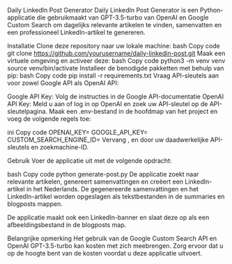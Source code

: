 Daily LinkedIn Post Generator
Daily LinkedIn Post Generator is een Python-applicatie die gebruikmaakt van GPT-3.5-turbo van OpenAI en Google Custom Search om dagelijks relevante artikelen te vinden, samenvatten en een professioneel LinkedIn-artikel te genereren.

Installatie
Clone deze repository naar uw lokale machine:
bash
Copy code
git clone https://github.com/yourusername/daily-linkedin-post.git
Maak een virtuele omgeving en activeer deze:
bash
Copy code
python3 -m venv venv
source venv/bin/activate
Installeer de benodigde pakketten met behulp van pip:
bash
Copy code
pip install -r requirements.txt
Vraag API-sleutels aan voor zowel Google API als OpenAI API:

Google API Key: Volg de instructies in de Google API-documentatie
OpenAI API Key: Meld u aan of log in op OpenAI en zoek uw API-sleutel op de API-sleutelpagina.
Maak een .env-bestand in de hoofdmap van het project en voeg de volgende regels toe:

ini
Copy code
OPENAI_KEY=<uw-openai-api-sleutel>
GOOGLE_API_KEY=<uw-google-api-sleutel>
CUSTOM_SEARCH_ENGINE_ID=<uw-aangepaste-zoekmachine-id>
Vervang <uw-openai-api-sleutel>, <uw-google-api-sleutel> en <uw-aangepaste-zoekmachine-id> door uw daadwerkelijke API-sleutels en zoekmachine-ID.

Gebruik
Voer de applicatie uit met de volgende opdracht:

bash
Copy code
python generate-post.py
De applicatie zoekt naar relevante artikelen, genereert samenvattingen en creëert een LinkedIn-artikel in het Nederlands. De gegenereerde samenvattingen en het LinkedIn-artikel worden opgeslagen als tekstbestanden in de summaries en blogposts mappen.

De applicatie maakt ook een LinkedIn-banner en slaat deze op als een afbeeldingsbestand in de blogposts map.

Belangrijke opmerking
Het gebruik van de Google Custom Search API en OpenAI GPT-3.5-turbo kan kosten met zich meebrengen. Zorg ervoor dat u op de hoogte bent van de kosten voordat u deze applicatie uitvoert.
